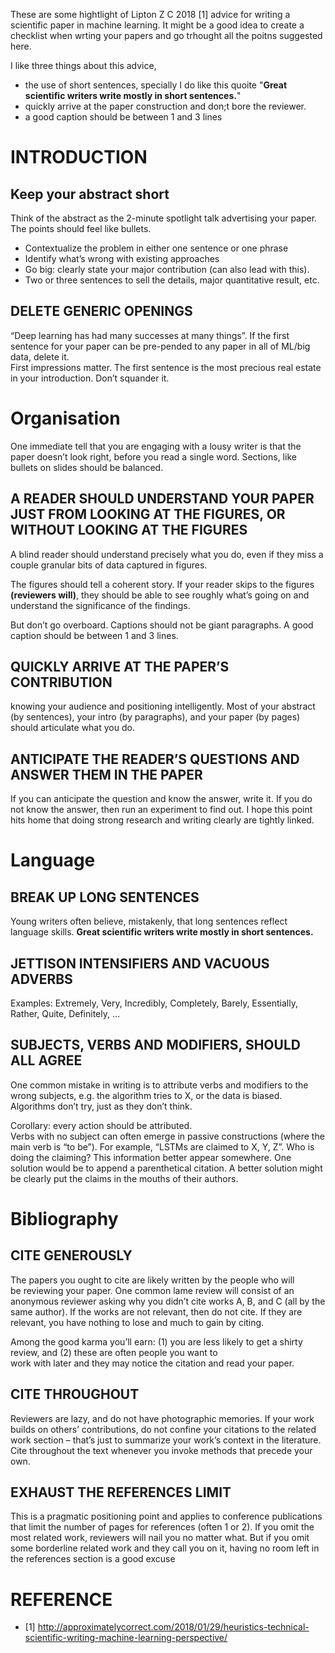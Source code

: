 
These are some hightlight of Lipton Z C 2018 [1] advice for writing a scientific paper
in machine learning. It might be a good idea to create a checklist when 
wrting your papers and go trhought all the poitns suggested here.

I like three things about this advice, 

* the use of short sentences, 
specially I do like this quoite "**Great scientific writers write mostly in short sentences.**"
* quickly arrive at the paper construction and don;t bore the reviewer.
* a good caption should be between 1 and 3 lines
 

# INTRODUCTION 

## Keep your abstract short

Think of the abstract as the 2-minute spotlight talk advertising your paper. 
The points should feel like bullets.

* Contextualize the problem in either one sentence or one phrase
* Identify what’s wrong with existing approaches
* Go big: clearly state your major contribution (can also lead with this).
* Two or three sentences to sell the details, major quantitative result, etc.


## DELETE GENERIC OPENINGS

“Deep learning has had many successes at many things”. 
If the first sentence for your paper can be pre-pended to any paper in all of ML/big data, delete it.  
First impressions matter. 
The first sentence is the most precious real estate in your introduction. Don’t squander it.


# Organisation

One immediate tell that you are engaging with a lousy writer is 
that the paper doesn’t look right, before you read a single word. 
Sections, like bullets on slides should be balanced. 


## A READER SHOULD UNDERSTAND YOUR PAPER JUST FROM LOOKING AT THE FIGURES, OR WITHOUT LOOKING AT THE FIGURES

A blind reader should understand precisely what you do, even if they miss a couple granular bits of data captured in figures. 

The figures should tell a coherent story. If your reader skips to the figures **(reviewers will)**, 
they should be able to see roughly what’s going on and understand the significance of the findings. 

But don’t go overboard. Captions should not be giant paragraphs. A good caption should be between 1 and 3 lines.

##  QUICKLY ARRIVE AT THE PAPER’S CONTRIBUTION

knowing your audience and positioning intelligently. 
Most of your abstract (by sentences), your intro (by paragraphs), 
and your paper (by pages) should articulate what you do.

##  ANTICIPATE THE READER’S QUESTIONS AND ANSWER THEM IN THE PAPER
 If you can anticipate the question and know the answer, write it. 
If you do not know the answer, then run an experiment to find out. 
I hope this point hits home that doing strong research and writing clearly are tightly linked. 


# Language 

## BREAK UP LONG SENTENCES
Young writers often believe, mistakenly, that long sentences reflect language skills. 
**Great scientific writers write mostly in short sentences.**

## JETTISON INTENSIFIERS AND VACUOUS ADVERBS
Examples: Extremely, Very, Incredibly, Completely, Barely, Essentially, Rather, Quite, Definitely, …




## SUBJECTS, VERBS AND MODIFIERS, SHOULD ALL AGREE

One common mistake in writing is to attribute verbs and modifiers 
to the wrong subjects, e.g. the algorithm tries to X, or the data is biased. 
Algorithms don’t try, just as they don’t think. 

Corollary: every action should be attributed.  
Verbs with no subject can often emerge in passive constructions (where the main verb is “to be”). 
For example, “LSTMs are claimed to X, Y, Z”. 
Who is doing the claiming? This information better appear somewhere. 
One solution would be to append a parenthetical citation. 
A better solution might be clearly put the claims in the mouths of their authors.


# Bibliography

## CITE GENEROUSLY

The papers you ought to cite are likely written by the people who will  
be reviewing your paper. One common lame review will consist of an anonymous 
reviewer asking why you didn’t cite works A, B, and C (all by the same author). 
If the works are not relevant, then do not cite. 
If they are relevant, you have nothing to lose and much to gain by citing.

Among the good karma you’ll earn: (1) you are less likely to get a shirty review, 
and (2) these are often people you want to  
work with later and they may notice the citation and read your paper.

## CITE THROUGHOUT

Reviewers are lazy, and do not have photographic memories. 
If your work builds on others’ contributions, 
do not confine your citations to the related work section – 
that’s just to summarize your work’s context in the literature. 
Cite throughout the text whenever you invoke methods that precede your own. 


## EXHAUST THE REFERENCES LIMIT

This is a pragmatic positioning point and applies to conference publications 
that limit the number of pages for references (often 1 or 2). 
If you omit the most related work, reviewers will nail you no matter what. 
But if you omit some borderline related work and they call you on it, 
having no room left in the references section is a good excuse




# REFERENCE

* [1] http://approximatelycorrect.com/2018/01/29/heuristics-technical-scientific-writing-machine-learning-perspective/
